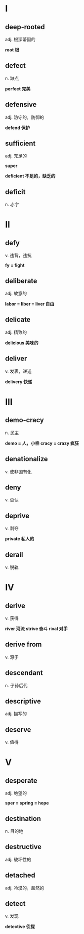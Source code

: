 # I

## deep-rooted

adj. 根深蒂固的

**root 根**
## defect

n. 缺点

**perfect 完美**
## defensive

adj. 防守的，防御的

**defend 保护**
## sufficient

adj. 充足的

**super**

**deficient 不足的，缺乏的**

## deficit

n. 赤字

# II

## defy

v. 违背，违抗

**fy = fight**

## deliberate

adj. 故意的

**labor = liber = liver 自由**

## delicate

adj. 精致的

**delicious 美味的**

## deliver

v. 发表，递送

**delivery 快递**

# III

## demo-cracy

n. 民主

**demo = 人，小样**
**cracy = crazy 疯狂**

## denationalize

v. 使非国有化

## deny

v. 否认

## deprive

v. 剥夺

**private 私人的**

## derail

v. 脱轨

# IV

## derive

v. 获得

**river 河流**
**strive 奋斗**
**rival 对手**

## derive from 

v. 源于

## descendant

n. 子孙后代

## descriptive

adj. 描写的

## deserve

v. 值得

# V

## desperate

adj. 绝望的

**sper = spring = hope**

## destination

n. 目的地

## destructive

adj. 破坏性的

## detached 

adj. 冷漠的，超然的

## detect

v. 发现

**detective 侦探**

